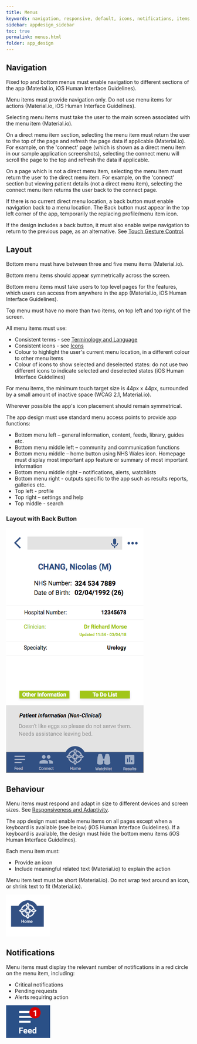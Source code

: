 ```yaml
---
title: Menus 
keywords: navigation, responsive, default, icons, notifications, items, display, screens, 
sidebar: appdesign_sidebar
toc: true
permalink: menus.html
folder: app_design 
---
```


## Navigation

Fixed top and bottom menus must enable navigation to different sections of the app (Material.io, iOS Human Interface Guidelines).

Menu items must provide navigation only. Do not use menu items for actions (Material.io, iOS Human Interface Guidelines).

Selecting menu items must take the user to the main screen associated with the menu item (Material.io).

On a direct menu item section, selecting the menu item must return the user to the top of the page and refresh the page data if applicable (Material.io). For example, on the 'connect' page (which is shown as a direct menu item in our sample application screenshots), selecting the connect menu will scroll the page to the top and refresh the data if applicable.  

On a page which is not a direct menu item, selecting the menu item must return the user to the direct menu item. For example, on the 'connect' section but viewing patient details (not a direct menu item), selecting the connect menu item returns the user back to the connect page.

If there is no current direct menu location, a back button must enable navigation back to a menu location. The Back button must appear in the top left corner of the app, temporarily the replacing profile/menu item icon.  

If the design includes a back button, it must also enable swipe navigation to return to the previous page, as an alternative. See [Touch Gesture Control](/touch-gesture-control.html).  

## Layout

Bottom menu must have between three and five menu items (Material.io).  

Bottom menu items should appear symmetrically across the screen.   

Bottom menu items must take users to top level pages for the features, which users can access from anywhere in the app (Material.io, iOS Human Interface Guidelines).

Top menu must have no more than two items, on top left and top right of the screen.  

All menu items must use:
* Consistent terms - see [Terminology and Language](/terminology-and-language.html)
* Consistent icons - see [Icons](/icons.html)
* Colour to highlight the user's current menu location, in a different colour to other menu items  
* Colour of icons to show selected and deselected states: do not use two different icons to indicate selected and deselected states (iOS Human Interface Guidelines)  

For menu items, the minimum touch target size is 44px x 44px, surrounded by a small amount of inactive space (WCAG 2.1, Material.io).   

Wherever possible the app's icon placement should remain symmetrical.

The app design must use standard menu access points to provide app functions:
* Bottom menu left – general information, content, feeds, library, guides etc.
* Bottom menu middle left – community and communication functions
* Bottom menu middle – home button using NHS Wales icon. Homepage must display most important app feature or summary of most important information
* Bottom menu middle right – notifications, alerts, watchlists
* Bottom menu right - outputs specific to the app such as results reports, galleries etc.
* Top left - profile
* Top right – settings and help
* Top middle - search

### Layout with Back Button
<img class="img-responsive img-thumbnail" src="/images/examples/design-standards-navigation-example-1.png">

## Behaviour
Menu items must respond and adapt in size to different devices and screen sizes. See [Responsiveness  and Adaptivity](/responsiveness.html).

The app design must enable menu items on all pages except when a keyboard is available (see below) (iOS Human Interface Guidelines).  If a keyboard is available, the design must hide the bottom menu items (iOS Human Interface Guidelines).  
    
Each menu item must:
* Provide an icon 
* Include meaningful related text (Material.io) to explain the action 

Menu item text must be short (Material.io).  Do not wrap text around an icon, or shrink text to fit (Material.io).

<img src="/images/examples/design-standards-navigation-menus.png" style="max-width: 120px"> 

## Notifications
Menu items must display the relevant number of notifications in a red circle on the menu item, including:
* Critical notifications
* Pending requests
* Alerts requiring action

<img src="/images/examples/design-standards-navigation-feed-image.png" style="max-width: 120px">
